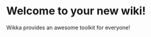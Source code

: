 Welcome to your new wiki!
=============================

Wikka provides an awesome toolkit for everyone!

